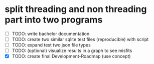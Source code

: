 # split threading and non threading part into two programs

 - [ ] TODO: write bachelor documentation
 - [ ] TODO: create two similar sqlite test files (reproducible) with script
 - [ ] TODO: expand test two json file types
 - [ ] TODO: (optional) visualize results in a graph to see misfits
 - [x] TODO: create final Development-Roadmap (use concept)

